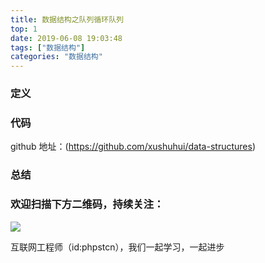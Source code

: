 ```yaml
---
title: 数据结构之队列循环队列
top: 1
date: 2019-06-08 19:03:48
tags: ["数据结构"]
categories: "数据结构"
---
```

### 定义

### 代码

github 地址：(https://github.com/xushuhui/data-structures)


### 总结

### 欢迎扫描下方二维码，持续关注：
![](https://ww1.sinaimg.cn/large/a616b9a4gy1g4xzv954a4j20760763yo.jpg)

互联网工程师（id:phpstcn），我们一起学习，一起进步